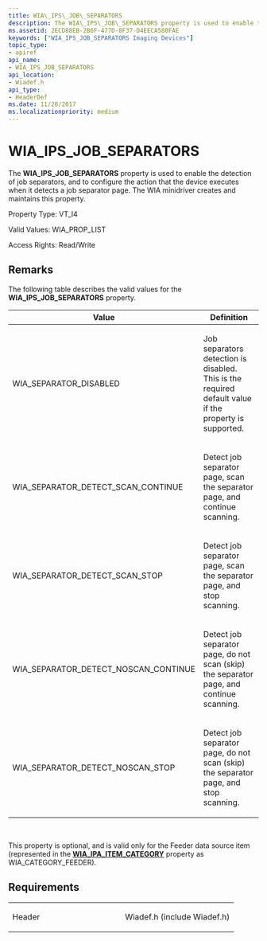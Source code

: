 ```yaml
---
title: WIA\_IPS\_JOB\_SEPARATORS
description: The WIA\_IPS\_JOB\_SEPARATORS property is used to enable the detection of job separators, and to configure the action that the device executes when it detects a job separator page. The WIA minidriver creates and maintains this property.
ms.assetid: 2ECD88EB-2B6F-477D-8F37-D4EECA580FAE
keywords: ["WIA_IPS_JOB_SEPARATORS Imaging Devices"]
topic_type:
- apiref
api_name:
- WIA_IPS_JOB_SEPARATORS
api_location:
- Wiadef.h
api_type:
- HeaderDef
ms.date: 11/28/2017
ms.localizationpriority: medium
---
```


# WIA\_IPS\_JOB\_SEPARATORS


The **WIA\_IPS\_JOB\_SEPARATORS** property is used to enable the detection of job separators, and to configure the action that the device executes when it detects a job separator page. The WIA minidriver creates and maintains this property.




Property Type: VT\_I4

Valid Values: WIA\_PROP\_LIST

Access Rights: Read/Write

Remarks
-------

The following table describes the valid values for the **WIA\_IPS\_JOB\_SEPARATORS** property.

<table>
<colgroup>
<col width="50%" />
<col width="50%" />
</colgroup>
<thead>
<tr class="header">
<th>Value</th>
<th>Definition</th>
</tr>
</thead>
<tbody>
<tr class="odd">
<td><p>WIA_SEPARATOR_DISABLED</p></td>
<td><p>Job separators detection is disabled. This is the required default value if the property is supported.</p></td>
</tr>
<tr class="even">
<td><p>WIA_SEPARATOR_DETECT_SCAN_CONTINUE</p></td>
<td><p>Detect job separator page, scan the separator page, and continue scanning.</p></td>
</tr>
<tr class="odd">
<td><p>WIA_SEPARATOR_DETECT_SCAN_STOP</p></td>
<td><p>Detect job separator page, scan the separator page, and stop scanning.</p></td>
</tr>
<tr class="even">
<td><p>WIA_SEPARATOR_DETECT_NOSCAN_CONTINUE</p></td>
<td><p>Detect job separator page, do not scan (skip) the separator page, and continue scanning.</p></td>
</tr>
<tr class="odd">
<td><p>WIA_SEPARATOR_DETECT_NOSCAN_STOP</p></td>
<td><p>Detect job separator page, do not scan (skip) the separator page, and stop scanning.</p></td>
</tr>
</tbody>
</table>

 

This property is optional, and is valid only for the Feeder data source item (represented in the [**WIA\_IPA\_ITEM\_CATEGORY**](wia-ipa-item-category.md) property as WIA\_CATEGORY\_FEEDER).

Requirements
------------

<table>
<colgroup>
<col width="50%" />
<col width="50%" />
</colgroup>
<tbody>
<tr class="odd">
<td><p>Header</p></td>
<td>Wiadef.h (include Wiadef.h)</td>
</tr>
</tbody>
</table>

 

 






